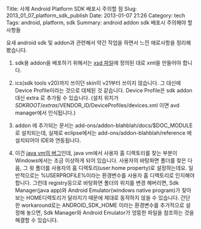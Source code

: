Title: 사제 Android Platform SDK 배포시 주의할 점
Slug: 2013_01_07_platform_sdk_publish
Date: 2013-01-07 21:26
Category: tech
Tags:  android, platform, sdk
Summary: android addon sdk 배포시 주의해야 할 사항들

요새 android sdk 및 addon과 관련해서 약간 작업을 하면서 느낀 애로사항을 정리해봤습니다.

1. sdk용 addon을 배포하기 위해서는 [xsd 파일](http://goo.gl/UUh8a)에 정의된 대로 xml을 만들어야 합니다.

1. ics(sdk tools v20)까지 쓰이던 skin이 v21부터 쓰이지 않습니다. 그 대신에 Device Profile이라는 것으로 대체된 것 같습니다. Device Profile은 sdk addon 대신 extra 로 추가될 수 있습니다. (설치 위치가 $SDKROOT/extras/$VENDOR_ID/DeviceProfiles/devices.xml 이면 avd manager에서 인식됩니다.)

1. addon 에 추가되는 문서는 add-ons/addon-blahblah/docs/$DOC_MODULE 로 설치되는데, 실제로 eclipse에서는 add-ons/addon-blahblah/reference 에 설치되어야 IDE와 연동됩니다.

1. 이건 [java vm의 버그](http://bugs.sun.com/view_bug.do?bug_id=4787931)인데, java vm에서 사용자 홈 디렉토리를 찾는 부분이 Windows에서는 조금 이상하게 되어 있습니다.
사용자의 바탕화면 폴더를 찾은 다음, 그 윗 폴더를 사용자의 홈 디렉토리(user.home property)로 설정하는데요. 일반적으로는 %USERPROFILE%이라는 환경변수를 사용자 홈 디렉토리로 인지해야 합니다.
그런데 registry등으로 바탕화면 폴더의 위치를 변경 해버리면, Sdk Manager(java app)와 Android Emulator(windows native program)가 찾아보는 HOME디렉토리가 달라지기 때문에 제대로 동작하지 않을 수 있습니다. 간단한 workaround로는 ANDROID_SDK_HOME 이라는 환경변수를 추가적으로 설정해 놓으면, Sdk Manager와 Android Emulator가 엉뚱한 파일을 참조하는 것을 해결할 수 있습니다.

